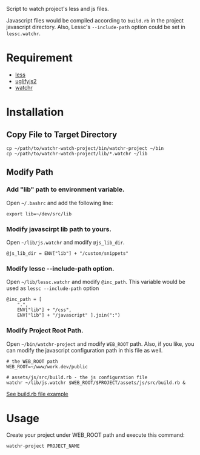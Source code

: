Script to watch project's less and js files.

Javascript files would be compiled according to `build.rb` in the project javascript directory.
Also, Lessc's `--include-path` option could be set in `lessc.watchr`.

# Requirement

* [less](http://lesscss.org/)
* [uglifyjs2](https://github.com/mishoo/UglifyJS2.git)
* [watchr](https://github.com/mynyml/watchr.git)

# Installation

## Copy File to Target Directory
    cp ~/path/to/watchr-watch-project/bin/watchr-project ~/bin
    cp ~/path/to/watchr-watch-project/lib/*.watchr ~/lib

## Modify Path

### Add "lib" path to environment variable.
Open `~/.bashrc` and add the following line:

    export lib=~/dev/src/lib

### Modify javascirpt lib path to yours.

Open `~/lib/js.watchr` and modify `@js_lib_dir`.

    @js_lib_dir = ENV["lib"] + "/custom/snippets"


### Modify lessc --include-path option.

Open `~/lib/lessc.watchr` and modify `@inc_path`. This variable would be used as `lessc --include-path` option

    @inc_path = [
        ".",
        ENV["lib"] + "/css",
        ENV["lib"] + "/javascript" ].join(":")


### Modify Project Root Path.

Open `~/bin/watchr-project` and modify `WEB_ROOT` path. Also, if you like, you can modify the javascript configuration path in this file as well.

    # the WEB_ROOT path
    WEB_ROOT=~/www/work.dev/public

    # assets/js/src/build.rb - the js configuration file
    watchr ~/lib/js.watchr $WEB_ROOT/$PROJECT/assets/js/src/build.rb &


[See build.rb file example](https://github.com/beata/watchr-watch-project/blob/master/examples/build.rb)


# Usage

Create your project under WEB_ROOT path and execute this command:

    watchr-project PROJECT_NAME

